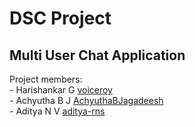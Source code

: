 # DSC Project
## Multi User Chat Application
Project members:<br>
	- Harishankar G [voiceroy](https://github.com/voiceroy)<br>
	- Achyutha B J [AchyuthaBJagadeesh](https://github.com/AchyuthaBJagadeesh)<br>
	- Aditya N V [aditya-rns](https://github.com/aditya-rns)<br>

